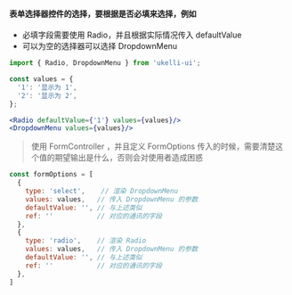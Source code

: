 #### 表单选择器控件的选择，要根据是否必填来选择，例如

- 必填字段需要使用 Radio，并且根据实际情况传入 defaultValue
- 可以为空的选择器可以选择 DropdownMenu

```jsx static
import { Radio, DropdownMenu } from 'ukelli-ui';

const values = {
  '1': '显示为 1',
  '2': '显示为 2',
};

<Radio defaultValue={'1'} values={values}/>
<DropdownMenu values={values}/>
```

> 使用 FormController ，并且定义 FormOptions 传入的时候，需要清楚这个值的期望输出是什么，否则会对使用者造成困惑

```jsx static
const formOptions = [
  {
    type: 'select',    // 渲染 DropdownMenu
    values: values,   // 传入 DropdownMenu 的参数
    defaultValue: '', // 与上述类似
    ref: ''           // 对应的通讯的字段
  },
  {
    type: 'radio',    // 渲染 Radio
    values: values,   // 传入 DropdownMenu 的参数
    defaultValue: '', // 与上述类似
    ref: ''           // 对应的通讯的字段
  },
]
```